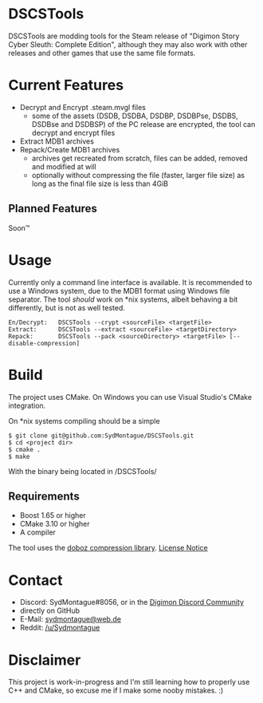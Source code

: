 # DSCSTools
DSCSTools are modding tools for the Steam release of "Digimon Story Cyber Sleuth: Complete Edition", although they may also work with other releases and other games that use the same file formats.

# Current Features
* Decrypt and Encrypt .steam.mvgl files
  * some of the assets (DSDB, DSDBA, DSDBP, DSDBPse, DSDBS, DSDBse and DSDBSP) of the PC release are encrypted, the tool can decrypt and encrypt files
* Extract MDB1 archives
* Repack/Create MDB1 archives
  * archives get recreated from scratch, files can be added, removed and modified at will
  * optionally without compressing the file (faster, larger file size) as long as the final file size is less than 4GiB

## Planned Features
Soon™

# Usage
Currently only a command line interface is available. It is recommended to use a Windows system, due to the MDB1 format using Windows file separator.
The tool *should* work on *nix systems, albeit behaving a bit differently, but is not as well tested.

```
En/Decrypt:   DSCSTools --crypt <sourceFile> <targetFile>
Extract:      DSCSTools --extract <sourceFile> <targetDirectory>
Repack:       DSCSTools --pack <sourceDirectory> <targetFile> [--disable-compression]
```

# Build
The project uses CMake. On Windows you can use Visual Studio's CMake integration.

On *nix systems compiling should be a simple

```
$ git clone git@github.com:SydMontague/DSCSTools.git
$ cd <project dir>
$ cmake .
$ make
```

With the binary being located in /DSCSTools/

## Requirements
* Boost 1.65 or higher
* CMake 3.10 or higher
* A compiler

The tool uses the [doboz compression library](https://voxelium.wordpress.com/2011/03/19/doboz-compression-library-with-very-fast-decompression/). [License Notice](https://github.com/SydMontague/DSCSTools/blob/master/libs/doboz/COPYING.txt)

# Contact
* Discord: SydMontague#8056, or in the [Digimon Discord Community](https://discord.gg/0VODO3ww0zghqOCO)
* directly on GitHub
* E-Mail: sydmontague@web.de
* Reddit: [/u/Sydmontague](https://reddit.com/u/sydmontague)

# Disclaimer
This project is work-in-progress and I'm still learning how to properly use C++ and CMake, so excuse me if I make some nooby mistakes. :)


